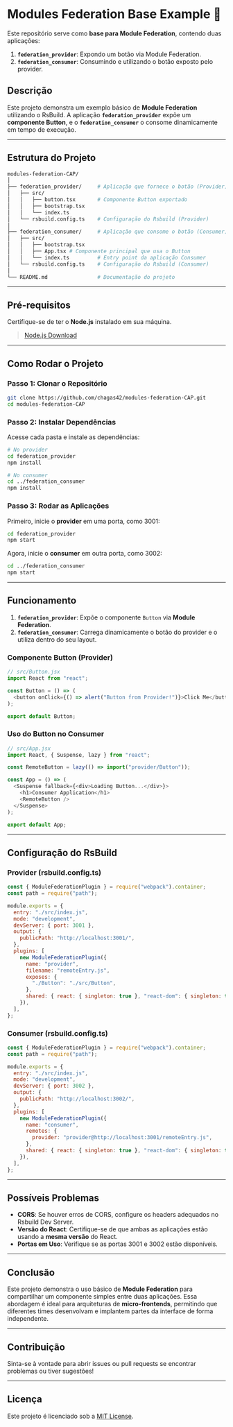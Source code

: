 # **Modules Federation Base Example 🚀**

Este repositório serve como **base para Module Federation**, contendo duas aplicações:

1. **`federation_provider`**: Expondo um botão via Module Federation.
2. **`federation_consumer`**: Consumindo e utilizando o botão exposto pelo provider.

## **Descrição**

Este projeto demonstra um exemplo básico de **Module Federation** utilizando o RsBuild. A aplicação **`federation_provider`** expõe um **componente Button**, e o **`federation_consumer`** o consome dinamicamente em tempo de execução.

---

## **Estrutura do Projeto**

```bash
modules-federation-CAP/
│
├── federation_provider/     # Aplicação que fornece o botão (Provider)
│   ├── src/
│   │   ├── button.tsx       # Componente Button exportado
│   │   ├── bootstrap.tsx
│   │   └── index.ts
│   └── rsbuild.config.ts    # Configuração do Rsbuild (Provider)
│
├── federation_consumer/     # Aplicação que consome o botão (Consumer)
│   ├── src/
│   │   ├── bootstrap.tsx
│   │   ├── App.tsx # Componente principal que usa o Button
│   │   └── index.ts         # Entry point da aplicação Consumer
│   └── rsbuild.config.ts    # Configuração do Rsbuild (Consumer)
│
└── README.md                # Documentação do projeto
```

---

## **Pré-requisitos**

Certifique-se de ter o **Node.js** instalado em sua máquina.

> [Node.js Download](https://nodejs.org)

---

## **Como Rodar o Projeto**

### **Passo 1: Clonar o Repositório**

```bash
git clone https://github.com/chagas42/modules-federation-CAP.git
cd modules-federation-CAP
```

### **Passo 2: Instalar Dependências**

Acesse cada pasta e instale as dependências:

```bash
# No provider
cd federation_provider
npm install

# No consumer
cd ../federation_consumer
npm install
```

### **Passo 3: Rodar as Aplicações**

Primeiro, inicie o **provider** em uma porta, como 3001:

```bash
cd federation_provider
npm start
```

Agora, inicie o **consumer** em outra porta, como 3002:

```bash
cd ../federation_consumer
npm start
```

---

## **Funcionamento**

1. **`federation_provider`**: Expõe o componente `Button` via **Module Federation**.
2. **`federation_consumer`**: Carrega dinamicamente o botão do provider e o utiliza dentro do seu layout.

### **Componente Button (Provider)**

```javascript
// src/Button.jsx
import React from "react";

const Button = () => (
  <button onClick={() => alert("Button from Provider!")}>Click Me</button>
);

export default Button;
```

### **Uso do Button no Consumer**

```javascript
// src/App.jsx
import React, { Suspense, lazy } from "react";

const RemoteButton = lazy(() => import("provider/Button"));

const App = () => (
  <Suspense fallback={<div>Loading Button...</div>}>
    <h1>Consumer Application</h1>
    <RemoteButton />
  </Suspense>
);

export default App;
```

---

## **Configuração do RsBuild**

### **Provider (rsbuild.config.ts)**

```javascript
const { ModuleFederationPlugin } = require("webpack").container;
const path = require("path");

module.exports = {
  entry: "./src/index.js",
  mode: "development",
  devServer: { port: 3001 },
  output: {
    publicPath: "http://localhost:3001/",
  },
  plugins: [
    new ModuleFederationPlugin({
      name: "provider",
      filename: "remoteEntry.js",
      exposes: {
        "./Button": "./src/Button",
      },
      shared: { react: { singleton: true }, "react-dom": { singleton: true } },
    }),
  ],
};
```

### **Consumer (rsbuild.config.ts)**

```javascript
const { ModuleFederationPlugin } = require("webpack").container;
const path = require("path");

module.exports = {
  entry: "./src/index.js",
  mode: "development",
  devServer: { port: 3002 },
  output: {
    publicPath: "http://localhost:3002/",
  },
  plugins: [
    new ModuleFederationPlugin({
      name: "consumer",
      remotes: {
        provider: "provider@http://localhost:3001/remoteEntry.js",
      },
      shared: { react: { singleton: true }, "react-dom": { singleton: true } },
    }),
  ],
};
```

---

## **Possíveis Problemas**

- **CORS**: Se houver erros de CORS, configure os headers adequados no Rsbuild Dev Server.
- **Versão do React**: Certifique-se de que ambas as aplicações estão usando a **mesma versão** do React.
- **Portas em Uso**: Verifique se as portas 3001 e 3002 estão disponíveis.

---

## **Conclusão**

Este projeto demonstra o uso básico de **Module Federation** para compartilhar um componente simples entre duas aplicações. Essa abordagem é ideal para arquiteturas de **micro-frontends**, permitindo que diferentes times desenvolvam e implantem partes da interface de forma independente.

---

## **Contribuição**

Sinta-se à vontade para abrir issues ou pull requests se encontrar problemas ou tiver sugestões!

---

## **Licença**

Este projeto é licenciado sob a [MIT License](LICENSE).
